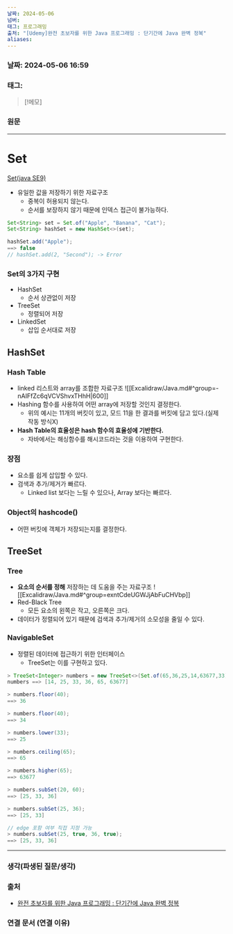 ```yaml
---
날짜: 2024-05-06
넘버: 
태그: 프로그래밍
출처: "[Udemy]완전 초보자를 위한 Java 프로그래밍 : 단기간에 Java 완벽 정복"
aliases:
---
```

### 날짜:  2024-05-06 16:59

### 태그:

>[!메모]
>

### 원문
---
# Set
[Set(java SE9)](https://docs.oracle.com/javase%2F9%2Fdocs%2Fapi%2F%2F/java/util/Set.html)
- 유일한 값을 저장하기 위한 자료구조
	- 중복이 허용되지 않는다.
	- 순서를 보장하지 않기 때문에 인덱스 접근이 불가능하다.
```java
Set<String> set = Set.of("Apple", "Banana", "Cat");
Set<String> hashSet = new HashSet<>(set);

hashSet.add("Apple");
==> false
// hashSet.add(2, "Second"); -> Error
```
### Set의 3가지 구현
- HashSet
	- 순서 상관없이 저장
- TreeSet
	- 정렬되어 저장
- LinkedSet
	- 삽입 순서대로 저장
## HashSet
### Hash Table
- linked 리스트와 array를 조합한 자료구조
![[Excalidraw/Java.md#^group=-nAIFfZc6qVCVShvxTHhH|600]]
- Hashing 함수를 사용하여 어떤 array에 저장할 것인지 결정한다.
	- 위의 예시는 11개의 버킷이 있고, 모드 11을 한 결과를 버킷에 담고 있다.(실제 작동 방식X)
- **Hash Table의 효율성은 hash 함수의 효율성에 기반한다.**
	- 자바에서는 해싱함수를 해시코드라는 것을 이용하여 구현한다.
### 장점
- 요소를 쉽게 삽입할 수 있다.
- 검색과 추가/제거가 빠르다.
	- Linked list 보다는 느릴 수 있으나, Array 보다는 빠르다.
### Object의 hashcode() 
- 어떤 버킷에 객체가 저장되는지를 결정한다.
## TreeSet
### Tree
- **요소의 순서를 정해** 저장하는 데 도움을 주는 자료구조
![[Excalidraw/Java.md#^group=exntCdeUGWJjAbFuCHVbp]]
- Red-Black Tree
	- 모든  요소의 왼쪽은 작고, 오른쪽은 크다.
- 데이터가 정렬되어 있기 때문에 검색과 추가/제거의 소모성을 줄일 수 있다.
### NavigableSet
- 정렬된 데이터에 접근하기 위한 인터페이스
	- TreeSet는 이를 구현하고 있다.
```java
> TreeSet<Integer> numbers = new TreeSet<>(Set.of(65,36,25,14,63677,33));
numbers ==> [14, 25, 33, 36, 65, 63677]

> numbers.floor(40);
==> 36

> numbers.floor(40);
==> 34

> numbers.lower(33);
==> 25

> numbers.ceiling(65);
==> 65

> numbers.higher(65);
==> 63677

> numbers.subSet(20, 60);
==> [25, 33, 36]

> numbers.subSet(25, 36);
==> [25, 33]

// edge 포함 여부 직접 지정 가능
> numbers.subSet(25, true, 36, true);
==> [25, 33, 36]
```

---
### 생각(파생된 질문/생각)

### 출처
- [완전 초보자를 위한 Java 프로그래밍 : 단기간에 Java 완벽 정복](https://www.udemy.com/course/best-java-programming/?couponCode=ST6MT42324)

### 연결 문서 (연결 이유)
